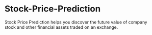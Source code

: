 # Stock-Price-Prediction
Stock Price Prediction helps you discover the future value of company stock and other financial assets traded on an exchange.

